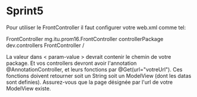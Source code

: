 # Sprint5

Pour utiliser le FrontController il faut configurer votre web.xml comme tel:

<?xml version="1.0" encoding="UTF-8"?>
<web-app version="3.1" xmlns="http://xmlns.jcp.org/xml/ns/javaee" 
                       xmlns:xsi="http://www.w3.org/2001/XMLSchema-instance" 
                       xsi:schemaLocation="http://xmlns.jcp.org/xml/ns/javaee http://xmlns.jcp.org/xml/ns/javaee/web-app_3_1.xsd">
    <servlet>
        <servlet-name>FrontController</servlet-name>
        <servlet-class>mg.itu.prom16.FrontController</servlet-class>
        <init-param>
            <param-name>controllerPackage</param-name>
            <param-value>dev.controllers</param-value>
        </init-param>
    </servlet>
    <servlet-mapping>
        <servlet-name>FrontController</servlet-name>
        <url-pattern>/</url-pattern>
    </servlet-mapping>
</web-app>

La valeur dans < param-value > devrait contenir le chemin de votre package.
Et vos controllers devront avoir l'annotation @AnnotationController, et leurs fonctions par @Get(url="votreUrl").
Ces fonctions doivent retourner soit un String soit un ModelView (dont les datas sont definies).
Assurez-vous que la page désignée par l'url de votre ModelView existe.
